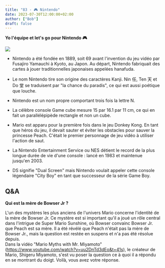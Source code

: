 ```yaml
---
title: "83 - 🎮 Nintendo"
date: 2023-07-30T12:00:00+02:00
author: ["Bob"]
draft: false
---
```


**Yo l'équipe et let's go pour Nintendo 🎮**

![](/img/83.jpg)

- Nintendo a été fondée en 1889, soit 69 avant l'invention du jeu vidéo par Fusajiro Yamauchi à Kyoto, au Japon. Au départ, Nintendo fabriquait des cartes à jouer traditionnelles japonaises appelées hanafuda.

- Le nom Nintendo tire son origine des caractères Kanji. Nin 任, Ten 天 et Do 堂 se traduisent par "la chance du paradis", ce qui est aussi poétique que louche.  

- Nintendo est un nom propre comportant trois fois la lettre N.  

- La célèbre console Game cube mesure 15 par 16.1 par 11 cm, ce qui en fait un parallélépipède rectangle et non un cube.

- Mario est apparu pour la première fois dans le jeu Donkey Kong. En tant que héros du jeu, il devait sauter et éviter les obstacles pour sauver la princesse Peach. C'était le premier personnage de jeu vidéo à utiliser l'action de saut.

- La Nintendo Entertainment Service ou NES détient le record de la plus longue durée de vie d'une console : lancé en 1983 et maintenue jusqu'en 2003.

- DS signifie "Dual Screen" mais Nintendo voulait appeler cette console légendaire "City Boy" en tant que successeur de la série Game Boy.

## Q&A

**Qui est la mère de Bowser Jr ?**

L'un des mystères les plus anciens de l'univers Mario concerne l'identité de la mère de Bowser Jr. Ce mystère est si important qu'il a joué un rôle central dans l'intrigue de Super Mario Sunshine, où Bowser convainc Bowser Jr. que Peach est sa mère. Il a été révélé que Peach n'était pas la mère de Bowser Jr., mais la question est restée en suspens et n'a pas été résolue depuis.  
Dans la vidéo "Mario Myths with Mr. Miyamoto" (https://www.youtube.com/watch?v=uu2DnTd3dEo&t=41s), le créateur de Mario, Shigeru Miyamoto, s'est vu poser la question ce à quoi il a répondu en se montrant du doigt. Voilà, vous avez votre réponse.

